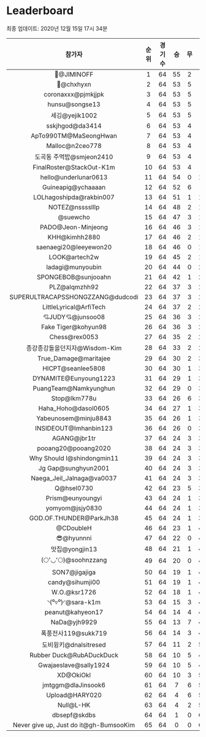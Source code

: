 # Leaderboard
최종 업데이트: 2020년 12월 15일 17시 34분




| 참가자 | 순위 | 경기수 | 승 | 무 | 패 | 승점 |
|:---:|:---:|:---:|:---:|:---:|:---:|:---:|
| :pray:@JIMINOFF | 1 | 64 | 55 | 2 | 7 | 167 |
| 👑@chxhyxn | 2 | 64 | 53 | 5 | 6 | 164 |
| coronaxxx@pjmkjjpk | 3 | 64 | 53 | 5 | 6 | 164 |
| hunsu@songse13 | 4 | 64 | 53 | 5 | 6 | 164 |
| 세깅@yejik1002 | 5 | 64 | 53 | 5 | 6 | 164 |
| sskjhgod@da3414 | 6 | 64 | 53 | 4 | 7 | 163 |
| ApTo990TM@MaSeongHwan | 7 | 64 | 53 | 4 | 7 | 163 |
| Malloc@n2ceo778 | 8 | 64 | 53 | 4 | 7 | 163 |
| 도곡동 주먹밥@smjeon2410 | 9 | 64 | 53 | 4 | 7 | 163 |
| FinalRoster@StackOut-K1m | 10 | 64 | 53 | 4 | 7 | 163 |
| hello@underlunar0613 | 11 | 64 | 54 | 0 | 10 | 162 |
| Guineapig@ychaaaan | 12 | 64 | 52 | 6 | 6 | 162 |
| LOLhagoshipda@rakbin007 | 13 | 64 | 51 | 1 | 12 | 154 |
| NOTEZ@nsssslllp | 14 | 64 | 48 | 2 | 14 | 146 |
| @suewcho | 15 | 64 | 47 | 3 | 14 | 144 |
| PADO@Jeon-Minjeong | 16 | 64 | 46 | 3 | 15 | 141 |
| KHH@kimhh2880 | 17 | 64 | 46 | 2 | 16 | 140 |
| saenaegi20@leeyewon20 | 18 | 64 | 46 | 0 | 18 | 138 |
| LOOK@artech2w | 19 | 64 | 45 | 2 | 17 | 137 |
| ladagi@munyoubin | 20 | 64 | 44 | 0 | 20 | 132 |
| SPONGEBOB@sunjooahn | 21 | 64 | 42 | 1 | 21 | 127 |
| PLZ@alqmzhh92 | 22 | 64 | 37 | 3 | 24 | 114 |
| SUPERULTRACAPSSHONGZZANG@dudcodi | 23 | 64 | 37 | 3 | 24 | 114 |
| LittleLyrical@ArfiTech | 24 | 64 | 37 | 2 | 25 | 113 |
| 💘JUDY💘@junsoo08 | 25 | 64 | 36 | 3 | 25 | 111 |
| Fake Tiger@kohyun98 | 26 | 64 | 36 | 3 | 25 | 111 |
| Chess@rex0053 | 27 | 64 | 35 | 2 | 27 | 107 |
| 종강종강돌을던지자@Wisdom-Kim | 28 | 64 | 33 | 2 | 29 | 101 |
| True_Damage@maritajee | 29 | 64 | 30 | 2 | 32 | 92 |
| HICPT@seanlee5808 | 30 | 64 | 30 | 1 | 33 | 91 |
| DYNAMITE@Eunyoung1223 | 31 | 64 | 29 | 1 | 34 | 88 |
| PuangTeam@Namkyunghun | 32 | 64 | 29 | 0 | 35 | 87 |
| Stop@lkm778u | 33 | 64 | 26 | 6 | 32 | 84 |
| Haha_Hoho@dasol0605 | 34 | 64 | 27 | 1 | 36 | 82 |
| Yabeunosem@minju8843 | 35 | 64 | 26 | 1 | 37 | 79 |
| INSIDEOUT@Imhanbin123 | 36 | 64 | 26 | 0 | 38 | 78 |
| AGANG@jbr1tr | 37 | 64 | 24 | 3 | 37 | 75 |
| pooang20@pooang2020 | 38 | 64 | 24 | 3 | 37 | 75 |
| Why Should I@shindongmin11 | 39 | 64 | 24 | 3 | 37 | 75 |
| Jg Gap@sunghyun2001 | 40 | 64 | 24 | 3 | 37 | 75 |
| Naega_Jeil_Jalnaga@va0037 | 41 | 64 | 24 | 3 | 37 | 75 |
| Q@hsel0730 | 42 | 64 | 23 | 5 | 36 | 74 |
| Prism@eunyoungyi | 43 | 64 | 24 | 1 | 39 | 73 |
| yomyom@jsjy0830 | 44 | 64 | 24 | 1 | 39 | 73 |
| GOD.OF.THUNDER@ParkJh38 | 45 | 64 | 24 | 1 | 39 | 73 |
| @CDoubleH | 46 | 64 | 23 | 1 | 40 | 70 |
| 😎@hyunnni | 47 | 64 | 22 | 0 | 42 | 66 |
| 맛집@yongjin13 | 48 | 64 | 21 | 1 | 42 | 64 |
| (🌕'◡'🌕)@soohnzzang | 49 | 64 | 20 | 0 | 44 | 60 |
| SON7@jigajiga | 50 | 64 | 19 | 1 | 44 | 58 |
| candy@sihumji00 | 51 | 64 | 19 | 1 | 44 | 58 |
| W.O.@ksr1726 | 52 | 64 | 18 | 1 | 45 | 55 |
| ◝(⁰▿⁰)◜@sara-k1m | 53 | 64 | 15 | 3 | 46 | 48 |
| peanut@kahyeon17 | 54 | 64 | 14 | 4 | 46 | 46 |
| NaDa@yjh9929 | 55 | 64 | 13 | 7 | 44 | 46 |
| 폭풍전사119@sukk719 | 56 | 64 | 14 | 3 | 47 | 45 |
| 도비윙키@dnalsitresed | 57 | 64 | 11 | 2 | 51 | 35 |
| Rubber Duck@RubADuckDuck | 58 | 64 | 10 | 5 | 49 | 35 |
| Gwajaeslave@sally1924 | 59 | 64 | 10 | 5 | 49 | 35 |
| XD@OkiOkl | 60 | 64 | 10 | 3 | 51 | 33 |
| jmtggm@dlaJinsook6 | 61 | 64 | 7 | 6 | 51 | 27 |
| Upload@HARY020 | 62 | 64 | 4 | 6 | 54 | 18 |
| Null@L-HK | 63 | 64 | 4 | 2 | 58 | 14 |
| dbsepf@skdbs | 64 | 64 | 1 | 0 | 63 | 3 |
| Never give up, Just do it@gh-BumsooKim | 65 | 64 | 0 | 0 | 64 | 0 |